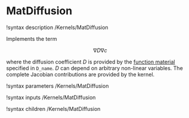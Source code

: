 
# MatDiffusion
!syntax description /Kernels/MatDiffusion

Implements the term

$$
\nabla D \nabla c
$$

where the diffusion coefficient $D$ is provided by the [function material](../../introduction/FunctionMaterials) specified in `D_name`. $D$ can depend on arbitrary non-linear variables. The complete Jacobian contributions are provided by the kernel.

!syntax parameters /Kernels/MatDiffusion

!syntax inputs /Kernels/MatDiffusion

!syntax children /Kernels/MatDiffusion
